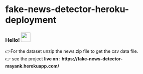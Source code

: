 # fake-news-detector-heroku-deployment
<h3>Hello! <img src="https://raw.githubusercontent.com/MartinHeinz/MartinHeinz/master/wave.gif" width="30px"></h3> 
👉For the dataset unzip the news.zip file to get the csv data file. <br>
👉 see the project <strong> live on : https://fake-news-detector-mayank.herokuapp.com/ </strong>
